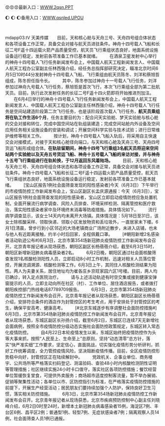 <p>
	😡😡😡最新入口：<a href="http://www.baidu.com/link?url=6MA2SWnO3Raqke39an_0PUxosM6ZrUGzi1BN9tNnlPW&wd">WWW.2qsn.PPT</a> 
	<p>
		🌔
🌔
🌔备用入口：<a href="http://www.baidu.com/link?url=6MA2SWnO3Raqke39an_0PUxosM6ZrUGzi1BN9tNnlPW&wd">WWW.qsnled.UPOU</a> 
	</p>
	<p>
		<br />
	</p>
	<p>
		mdapp03.tⅤ 天美传媒　　目前，天和核心舱与天舟三号、天舟四号组合体状态和各项设备工作正常，具备交会对接与航天员进驻条件。神舟十四号载人飞船和长征二号F遥十四运载火箭产品质量受控，航天员飞行乘组状态良好，地面系统设施设备运行稳定，发射前各项准备工作已基本就绪。
　　在酒泉卫星发射中心举行的神舟十四号载人飞行任务新闻发布会上，中国载人航天工程新闻发言人、中国载人航天工程办公室副主任林西强介绍，经任务总指挥部研究决定，瞄准北京时间6月5日10时44分发射神舟十四号载人飞船，飞行乘组由航天员陈冬、刘洋和蔡旭哲组成，陈冬担任指令长。
　　其中，陈冬参加过神舟十一号载人飞行任务，刘洋参加过神舟九号载人飞行任务，蔡旭哲是首次飞行，本次飞行乘组全部为第二批航天员。目前，执行此次发射任务的长征二号F遥十四火箭即将开始推进剂加注。
　　在6月4日举行的神舟十四号载人飞行任务新闻发布会上，中国载人航天工程新闻发言人、中国载人航天工程办公室副主任林西强介绍，神舟十四号载人飞行任务是空间站建造阶段第二次飞行任务，也是该阶段首次载人飞行任务，<strong>航天员乘组将在轨工作生活6个月</strong>，任务主要目的为：配合问天实验舱、梦天实验舱与核心舱的交会对接和转位，完成中国空间站在轨组装建造；完成空间站舱内外设备及空间应用任务相关设施设备的安装和调试；开展空间科学实验与技术试验；进行日常维护维修等相关工作。
　　按计划，神舟十四号载人飞船入轨后，将采用自主快速交会对接模式，对接于天和核心舱径向端口，与天和核心舱及天舟三号、天舟四号货运飞船形成组合体。<strong>在轨驻留期间，神舟十四号飞行乘组3名航天员将迎来空间站两个实验舱以及天舟五号货运飞船、神舟十五号载人飞船的来访对接，并与神舟十五号飞行乘组进行在轨轮换，于12月返回东风着陆场。</strong>
　　目前，天和核心舱与天舟三号、天舟四号组合体状态和各项设备工作正常，具备交会对接与航天员进驻条件。神舟十四号载人飞船和长征二号F遥十四运载火箭产品质量受控，航天员飞行乘组状态良好，地面系统设施设备运行稳定，发射前各项准备工作已基本就绪。
　　[宝山区报告1例社会面筛查发现的阳性感染者]今天（6月3日）下午举行的市疫情防控工作新闻发布会上，宝山区副区长孟庆源通报：今天（6月3日），宝山区报告1例社会面筛查发现的阳性感染者，宝山区立即启动疫情防控应急处置机制，全面开展流行病学调查、风险人员排查、环境采样检测、隔离管控和医疗救治，落实阳性感染者家中及环境终末消毒等防疫措施。具体情况如下。
　　流行病学调查显示，该女士14天内均未离开大场镇。具体情况是：5月18日至31日，该女士除核酸采样、领取快递、领取小区发放物资和丢垃圾外，一直居家未下楼。6月1日清晨，曾步行到小区邻近的大场老镇商业广场附近散步，未进入店铺，也未与他人有近距离接触，约半小时后回家，全程佩戴口罩。
　　[#朝阳新增2名感染者活动轨迹公布#]6月3日，北京市第354场新冠肺炎疫情防控工作新闻发布会召开。北京青年报记者从现场获悉，朝阳区副区长杨蓓蓓介绍，截至6月3日15时，朝阳区新增新冠肺炎病毒感染者2名。
　　6月2日晚，朝阳区通过社会面核酸筛查发现1名核酸检测阳性人员，立即启动8小时工作机制，迅速对相关人员落位管控，开展流调溯源、核酸检测等工作。6月3日上午，其同住人核酸检测结果为阳性。两人为夫妻关系，居住地址均为崔各庄乡京旺家园六区1号楼。目前，两人均已确诊，转入定点医院治疗。
　　请与上述活动轨迹有时空交集或接到健康宝弹窗提示的人员，立即主动向所在社区（村）、工作单位、居住酒店报告，或者拨打朝阳疾控部门热线电话87789709报告。
　　6月3日，北京市第354场新冠肺炎疫情防控工作新闻发布会召开。北京青年报记者从现场获悉，朝阳区副区长杨蓓蓓介绍，安排符合条件的酒店作为封管控区的考生考点，用于安排处于封管控区的考生，确保平安高考、健康高考。
　　[#北京东城逐步有序调整社会面防控措施#] 6月3日，北京市第354场新冠肺炎疫情防控工作新闻发布会召开。北京青年报记者从现场获悉，东城区副区长孙扬介绍，截至6月2日，东城区已连续7天无新增社会面病例，按照全市疫情防控分级动态实施社会面防控政策规定，东城区转入常态化疫情防控。
　　自4月22日本轮疫情发生以来，东城区始终把疫情防控作为头等大事来抓，按照“人民至上、生命至上”总原则，坚持“动态清零”总方针，落实“快严准实细”工作要求，坚定信心，直面挑战，切实强化疫情形势分析研判，抓好工作统筹调度，全力管控疫情风险，坚决阻断疫情传播。目前，全区疫情防控形势稳中向好，封管控区正在陆续解封中。
　　党政机关、企事业单位、商务楼宇、公共场所等严格落实扫码登记、测温验码、查验48小时内核酸检测阴性证明等管理措施；社区继续实施24小时卡口值守，落实社区各项防控措施；餐饮经营单位暂缓恢复堂食，可提供外卖服务；商场超市适度控制客流量，暂不举办展销、促销等聚集性活动；各单位以市、区防控指引为标准，在严格落实疫情防控措施的前提下，开展生产经营活动；居民朋友们要持续加强个人防护，保持良好卫生习惯，落实相关防控措施。
　　6月3日，北京市第354场新冠肺炎疫情防控工作新闻发布会召开。北京青年报记者从现场获悉，北京市疾病预防控制中心副主任刘晓峰介绍，6月2日0时至24时，新增本土新冠肺炎病毒感染者15例，海淀区7例、丰台区6例、昌平区2例；普通型1例、轻型7例、无症状感染者7例；隔离观察人员14例，社会面筛查人员1例已通报。
	</p>
